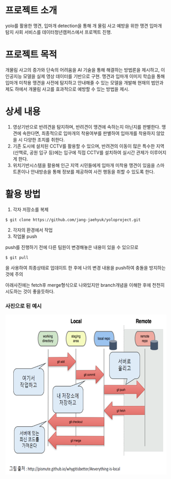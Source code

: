 # 프로젝트 소개
yolo를 활용한 맹견, 입마개 detection을 통해 개 물림 사고 예방을 위한 맹견 입마개 탐지 사회 서비스를 데이터청년캠퍼스에서 프로젝트 진행.

# 프로젝트 목적
개물림 사고의 증가와 단속의 어려움을 AI 기술을 통해 해결하는 방법론을 제시하고, 이 인공지능 모델을 실제 영상 데이터를 기반으로 구현.
맹견과 입마개 이미지 학습을 통해 입마개 미착용 맹견을 사전에 탐지하고 안내해줄 수 있는 모델을 개발해 현재의 법안과 제도 하에서 개물림 사고를 효과적으로 예방할 수 있는 방법을 제시.

# 상세 내용 
1. 영상기반으로 반려견을 탐지하며, 반려견이 맹견에 속하는지 아닌지를 판별한다.
   맹견에 속한다면, 최종적으로 입마개의 착용여부를 판별하여 입마개를 착용하지 않았을 시 다양한 조치를 취한다.
3. 기존 도시에 설치된 CCTV를 활용할 수 있으며,
   반려견의 이동이 많은 특수한 지역(산책로, 공원 입구 등)에는 입구에 직접 CCTV를 설치하여 실시간 관제가 이루어지게 한다. 
5. 위치기반시스템을 활용해 인근 지역 시민들에게 입마개 미착용 맹견이 있음을
   스마트폰이나 안내방송을 통해 정보를 제공하여 사전 행동을 취할 수 있도록 한다.

# 활용 방법
1. 각자 저장소를 복제
```
$ git clone https://github.com/jang-jaehyuk/yoloproject.git
```
2. 각자의 환경에서 작업
3. 작업물 push

push를 진행하기 전에 다른 팀원이 변경해놓은 내용이 있을 수 있으므로
```
$ git pull
```
을 사용하여 최종상태로 업데이트 한 후에 나의 변경 내용을 push하여 충돌을 방지하는 것에 주의

아래사진에는 fetch후 merge형식으로 나와있지만 branch개념을 이해한 후에 천천히 시도하는 것이 좋을듯하다.
### 사진으로 된 예시
<img src="https://github.com/jang-jaehyuk/yoloproject/blob/6ac4d9f672ad5ee5df2a4b751bf8a030ff13d4d1/git.PNG" width="800" height="500"/>
